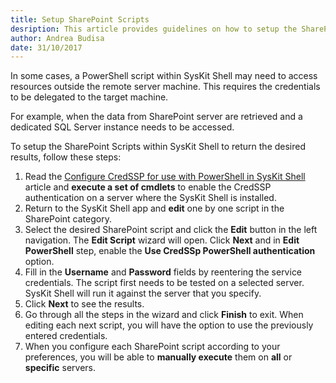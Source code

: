 ```yaml
---
title: Setup SharePoint Scripts
desription: This article provides guidelines on how to setup the SharePoint Scripts within SysKit Shell to return the desired results.
author: Andrea Budisa
date: 31/10/2017
---
```

In some cases, a PowerShell script within SysKit Shell may need to access resources outside the remote server machine. This requires the credentials to be delegated to the target machine.

For example, when the data from SharePoint server are retrieved and a dedicated SQL Server instance needs to be accessed.

To setup the SharePoint Scripts within SysKit Shell to return the desired results, follow these steps:

1. Read the [Configure CredSSP for use with PowerShell in SysKit Shell](#internal/troubleshooting/credssp-for-use-with-powershell) article and __execute a set of cmdlets__ to enable the CredSSP authentication on a server where the SysKit Shell is installed.
2. Return to the SysKit Shell app and __edit__ one by one script in the SharePoint category.
3. Select the desired SharePoint script and click the __Edit__ button in the left navigation. The __Edit Script__ wizard will open. Click __Next__ and in __Edit PowerShell__ step, enable the __Use CredSSp PowerShell authentication__ option.
4. Fill in the __Username__ and __Password__ fields by reentering the service credentials. The script first needs to be tested on a selected server. SysKit Shell will run it against the server that you specify.
5. Click __Next__ to see the results.
6. Go through all the steps in the wizard and click __Finish__ to exit. When editing each next script, you will have the option to use the previously entered credentials.
7. When you configure each SharePoint script according to your preferences, you will be able to __manually execute__ them on __all__ or __specific__ servers.